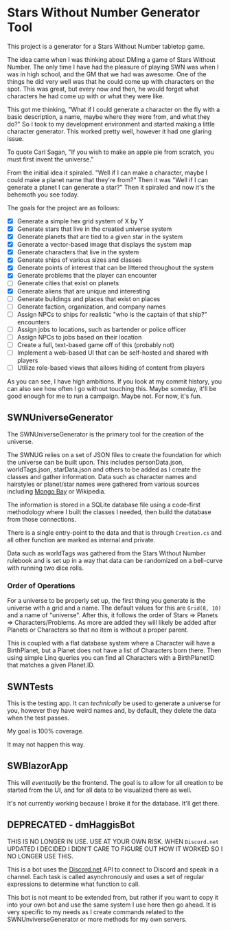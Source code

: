 # Stars Without Number Generator Tool

This project is a generator for a Stars Without Number tabletop game.

The idea came when I was thinking about DMing a game of Stars Without Number. The only time I have had the pleasure of playing SWN was when I was in high school, and the GM that we had was awesome. One of the things he did very well was that he could come up with characters on the spot. This was great, but every now and then, he would forget what characters he had come up with or what they were like.

This got me thinking, "What if I could generate a character on the fly with a basic description, a name, maybe where they were from, and what they do?" So I took to my development environment and started making a little character generator. This worked pretty well, however it had one glaring issue.

To quote Carl Sagan, "If you wish to make an apple pie from scratch, you must first invent the universe."

From the initial idea it spiraled. "Well if I can make a character, maybe I could make a planet name that they're from?" Then it was "Well if I can generate a planet I can generate a star?" Then it spiraled and now it's the behemoth you see today.

The goals for the project are as follows:
- [X] Generate a simple hex grid system of X by Y
- [X] Generate stars that live in the created universe system
- [X] Generate planets that are tied to a given star in the system
- [X] Generate a vector-based image that displays the system map
- [X] Generate characters that live in the system
- [X] Generate ships of various sizes and classes
- [X] Generate points of interest that can be littered throughout the system
- [X] Generate problems that the player can encounter
- [ ] Generate cities that exist on planets
- [X] Generate aliens that are unique and interesting
- [ ] Generate buildings and places that exist on places
- [ ] Generate faction, organization, and company names
- [ ] Assign NPCs to ships for realistic "who is the captain of that ship?" encounters
- [ ] Assign jobs to locations, such as bartender or police officer
- [ ] Assign NPCs to jobs based on their location
- [ ] Create a full, text-based game off of this (probably not)
- [ ] Implement a web-based UI that can be self-hosted and shared with players
- [ ] Utilize role-based views that allows hiding of content from players

As you can see, I have high ambitions. If you look at my commit history, you can also see how often I go without touching this. Maybe someday, it'll be good enough for me to run a campaign. Maybe not. For now, it's fun.

## SWNUniverseGenerator
The SWNUniverseGenerator is the primary tool for the creation of the universe.

The SWNUG relies on a set of JSON files to create the foundation for which the universe can be built upon. This includes personData.json, worldTags.json, starData.json and others to be added as I create the classes and gather information. Data such as character names and hairstyles or planet/star names were gathered from various sources including [Mongo Bay](https://names.mongabay.com/) or Wikipedia.

The information is stored in a SQLite database file using a code-first methodology where I built the classes I needed, then build the database from those connections.

There is a single entry-point to the data and that is through `Creation.cs` and all other function are marked as internal and private.

Data such as worldTags was gathered from the Stars Without Number rulebook and is set up in a way that data can be randomized on a bell-curve with running two dice rolls.

### Order of Operations
For a universe to be properly set up, the first thing you generate is the universe with a grid and a name. The default values for this are `Grid(8, 10)` and a name of "universe". After this, it follows the order of Stars => Planets => Characters/Problems. As more are added they will likely be added after Planets or Characters so that no item is without a proper parent.

This is coupled with a flat database system where a Character will have a BirthPlanet, but a Planet does not have a list of Characters born there. Then using simple Linq queries you can find all Characters with a BirthPlanetID that matches a given Planet.ID.

## SWNTests
This is the testing app. It can _technically_ be used to generate a universe for you, however they have weird names and, by default, they delete the data when the test passes.

My goal is 100% coverage.

It may not happen this way.

## SWBlazorApp
This will _eventually_ be the frontend. The goal is to allow for all creation to be started from the UI, and for all data to be visualized there as well.

It's not currently working because I broke it for the database. It'll get there.

## DEPRECATED - dmHaggisBot 
THIS IS NO LONGER IN USE. USE AT YOUR OWN RISK. WHEN `Discord.net` UPDATED I DECIDED I DIDN'T CARE TO FIGURE OUT HOW IT WORKED SO I NO LONGER USE THIS.

This is a bot  uses the [Discord.net](https://github.com/discord-net/Discord.Net) API to connect to Discord and speak in a channel. Each task is called asynchronously and uses a set of regular expressions to determine what function to call.

This bot is not meant to be extended from, but rather if you want to copy it into your own bot and use the same system I use here then go ahead. It is very specific to my needs as I create commands related to the SWNUnviverseGenerator or more methods for my own servers.
